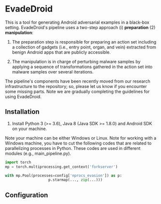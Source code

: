 # EvadeDroid
This is a tool for generating Android adversarial examples in a black-box setting. EvadeDroid's pipeline uses a two-step approach (i) **preparation** (2) **manipulation**:

1. The preparation step is responsible for preparing an action set including a collection of gadgets (i.e., entry point, organ, and vein) extracted from benign Android apps that are publicly accessible. 

2. The manipulation is in charge of perturbing malware samples by applying a sequence of transformations gathered in the action set into malware samples over several iterations.

The pipeline's components have been recently moved from our research infrastructure to the repository; so, please let us know if you encounter some missing parts. Note we are gradually completing the guidelines for using EvadeDroid.

## Installation
1. Install Python 3 (>= 3.6), Java 8 (Java SDK >= 1.8.0) and Android SDK on your machine.

Note your machine can be either Windows or Linux. Note for working with a Windows machine, you have to cut the following codes that are related to parallelizing processes in Python. These codes are used in different modules (e.g., main_pipeline.py). 

```python
import torch
mp = torch.multiprocessing.get_context('forkserver')

with mp.Pool(processes=config['nprocs_evasion']) as p:
                    p.starmap(..., zip(...)))

```

## Configuration
